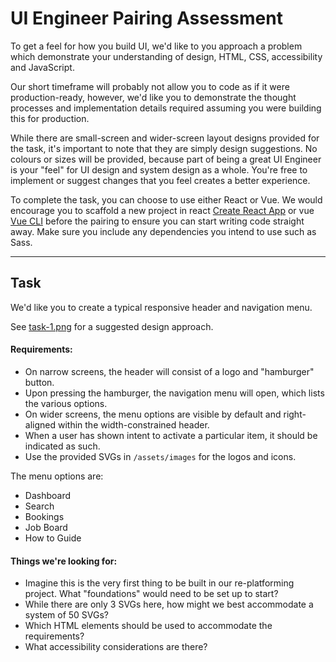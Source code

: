 # UI Engineer Pairing Assessment

To get a feel for how you build UI, we'd like to you approach a problem which demonstrate your understanding of design, HTML, CSS, accessibility and JavaScript.

Our short timeframe will probably not allow you to code as if it were production-ready, however, we'd like you to demonstrate the thought processes and implementation details required assuming you were building this for production.

While there are small-screen and wider-screen layout designs provided for the task, it's important to note that they are simply design suggestions. No colours or sizes will be provided, because part of being a great UI Engineer is your "feel" for UI design and system design as a whole. You're free to implement or suggest changes that you feel creates a better experience.

To complete the task, you can choose to use either React or Vue. We would encourage you to scaffold a new project in react [Create React App](https://facebook.github.io/create-react-app/) or vue [Vue CLI](https://cli.vuejs.org/) before the pairing to ensure you can start writing code straight away. Make sure you include any dependencies you intend to use such as Sass.

---

## Task

We'd like you to create a typical responsive header and navigation menu.

See [task-1.png](/designs/task-1.png) for a suggested design approach.

#### Requirements:

* On narrow screens, the header will consist of a logo and "hamburger" button.
* Upon pressing the hamburger, the navigation menu will open, which lists the various options.
* On wider screens, the menu options are visible by default and right-aligned within the width-constrained header.
* When a user has shown intent to activate a particular item, it should be indicated as such.
* Use the provided SVGs in `/assets/images` for the logos and icons.

The menu options are:

* Dashboard
* Search
* Bookings
* Job Board
* How to Guide

#### Things we're looking for:

* Imagine this is the very first thing to be built in our re-platforming project. What "foundations" would need to be set up to start?
* While there are only 3 SVGs here, how might we best accommodate a system of 50 SVGs?
* Which HTML elements should be used to accommodate the requirements?
* What accessibility considerations are there?
